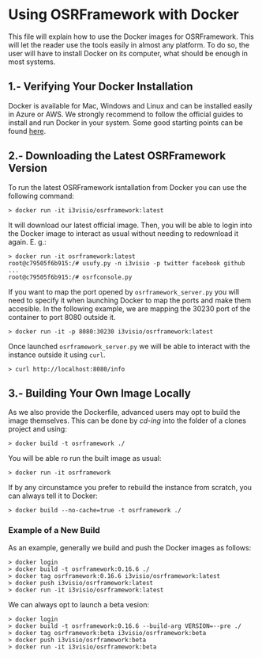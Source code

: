 Using OSRFramework with Docker
==============================

This file will explain how to use the Docker images for OSRFramework. This will let the reader use the tools easily in almost any platform. To do so, the user will have to install Docker on its computer, what should be enough in most systems.

1.- Verifying Your Docker Installation
--------------------------------------

Docker is available for Mac, Windows and Linux and can be installed easily in Azure or AWS. We strongly recommend to follow the official guides to install and run Docker in your system. Some good starting points can be found [here](https://docs.docker.com/engine/installation/).

2.- Downloading the Latest OSRFramework Version
-----------------------------------------------

To run the latest OSRFramework isntallation from Docker you can use the following command:
```
> docker run -it i3visio/osrframework:latest
```

It will download our latest official image. Then, you will be able to login into the Docker image to interact as usual without needing to redownload it again. E. g.:
``` 
> docker run -it osrframework:latest
root@c79505f6b915:/# usufy.py -n i3visio -p twitter facebook github
...
root@c79505f6b915:/# osrfconsole.py
```

If you want to map the port opened by `osrframework_server.py` you will need to specify it when launching Docker to map the ports and make them accesible. In the following example, we are mapping the 30230 port of the container to port 8080 outside it.

```
> docker run -it -p 8080:30230 i3visio/osrframework:latest
```

Once launched `osrframework_server.py` we will be able to interact with the instance outside it using `curl`.

```
> curl http://localhost:8080/info
```

3.- Building Your Own Image Locally
-----------------------------------

As we also provide the Dockerfile, advanced users may opt to build the image themselves. This can be done by _cd-ing_ into the folder of a clones project and using:

```
> docker build -t osrframework ./
```

You will be able ro run the built image as usual:

```
> docker run -it osrframework
```

If by any circunstamce you prefer to rebuild the instance from scratch, you can always tell it to Docker:

```
> docker build --no-cache=true -t osrframework ./
```

### Example of a New Build

As an example, generally we build and push the Docker images as follows:
```
> docker login
> docker build -t osrframework:0.16.6 ./
> docker tag osrframework:0.16.6 i3visio/osrframework:latest
> docker push i3visio/osrframework:latest
> docker run -it i3visio/osrframework:latest
```

We can always opt to launch a beta vesion:

```
> docker login
> docker build -t osrframework:0.16.6 --build-arg VERSION=--pre ./
> docker tag osrframework:beta i3visio/osrframework:beta
> docker push i3visio/osrframework:beta
> docker run -it i3visio/osrframework:beta
```


